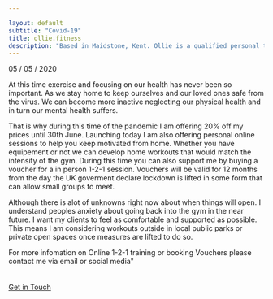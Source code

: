 ```yaml
---

layout: default
subtitle: "Covid-19"
title: ollie.fitness
description: "Based in Maidstone, Kent. Ollie is a qualified personal trainer offering online coaching and personal training to help his clients conquer they’re fitness dreams."
---
```

<p>05 / 05 / 2020</p>

At this time exercise and focusing on our health has never been so important. As we stay home to keep ourselves and our loved ones safe from the virus. We can become more inactive neglecting our physical health and in turn our mental health suffers. 

That is why during this time of the pandemic I am offering 20% off my prices until 30th June. 
Launching today I am also offering personal online sessions to help you keep motivated from home. Whether you have equipement or not we can develop home workouts that would match the intensity of the gym. 
During this time you can also support me by buying a voucher for a in person 1-2-1 session. Vouchers will be valid for 12 months from the day the UK goverment declare lockdown is lifted in some form that can allow small groups to meet.

Although there is alot of unknowns right now about when things will open. I understand peoples anxiety about going back into the gym in the near future.
I want my clients to feel as comfortable and supported as possible. This means I am considering workouts outside in local public parks or private open spaces once measures are lifted to do so.

For more infomation on Online 1-2-1 training or booking Vouchers please contact me via email or social media"
<br>
<br>
<br>
<a class="intouch" href="/contact">Get in Touch</a>